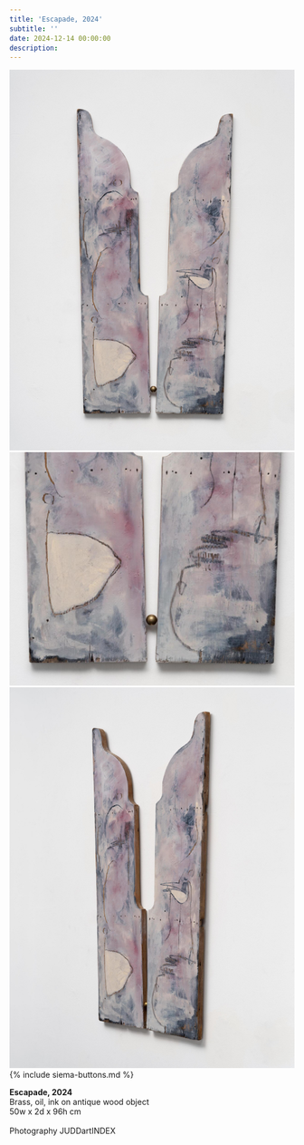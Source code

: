 ```yaml
---
title: 'Escapade, 2024'
subtitle: ''
date: 2024-12-14 00:00:00
description: 
---
```

<div style="max-width: 600px">


<div class="siema">

<div>
<img src="/images/new/sculptures/escapade/1.r.r.jpg" />
</div>

<div>
<img src="/images/new/sculptures/escapade/2.r.r.jpg" />
</div>

<div>
<img src="/images/new/sculptures/escapade/3.r.r.jpg" />
</div>

</div>
{% include siema-buttons.md %}
<p style="margin-left: 0; padding-bottom: 2em">
    <b>Escapade, 2024</b><br />
    Brass, oil, ink on antique wood object<br />
    50w x 2d x 96h cm <br /><br />
    Photography JUDDartINDEX
</p>

<p style="margin-left: 0; padding-bottom: 2em">
 
</p>

</div>

